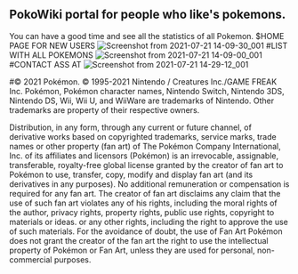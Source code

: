 ## PokoWiki portal for people who like's pokemons.
You can have a good time and see all the statistics of all Pokemon.
$HOME PAGE FOR NEW USERS
![Screenshot from 2021-07-21 14-09-30_001](https://user-images.githubusercontent.com/48081693/126482207-6a575fb3-21dc-4eb7-a54f-0b27c7b0b877.png)
#LIST WITH ALL POKEMONS
![Screenshot from 2021-07-21 14-09-00_001](https://user-images.githubusercontent.com/48081693/126482218-218dec29-f185-4041-9f90-ab5175674921.png)
#CONTACT ASS AT
![Screenshot from 2021-07-21 14-29-12_001](https://user-images.githubusercontent.com/48081693/126482226-a111bd9c-9ea6-4788-8146-7082beec4921.png)

#© 2021 Pokémon. © 1995-2021 Nintendo / Creatures Inc./GAME FREAK Inc. Pokémon, Pokémon character names, Nintendo Switch, Nintendo 3DS, Nintendo DS, Wii, Wii U, and WiiWare are trademarks of Nintendo. Other trademarks are property of their respective owners.

Distribution, in any form, through any current or future channel, of derivative works based on copyrighted trademarks, service marks, trade names or other property (fan art) of The Pokémon Company International, Inc. of its affiliates and licensors (Pokémon) is an irrevocable, assignable, transferable, royalty-free global license granted by the creator of fan art to Pokémon to use, transfer, copy, modify and display fan art (and its derivatives in any purposes). No additional remuneration or compensation is required for any fan art. The creator of fan art disclaims any claim that the use of such fan art violates any of his rights, including the moral rights of the author, privacy rights, property rights, public use rights, copyright to materials or ideas. or any other rights, including the right to approve the use of such materials. For the avoidance of doubt, the use of Fan Art Pokémon does not grant the creator of the fan art the right to use the intellectual property of Pokémon or Fan Art, unless they are used for personal, non-commercial purposes.
